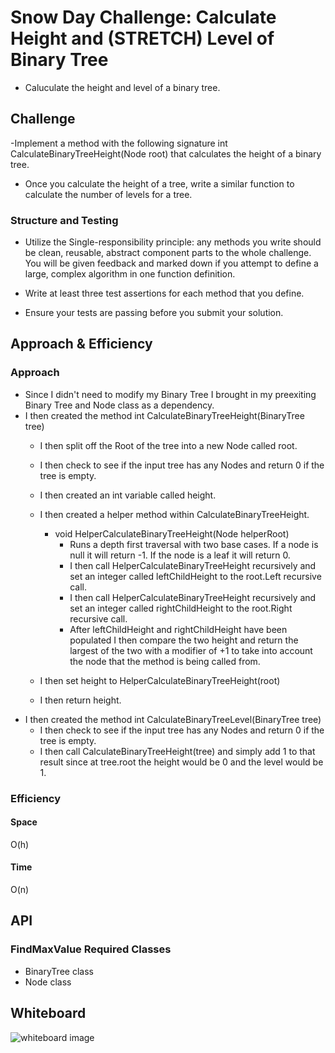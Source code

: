 
# Snow Day Challenge: Calculate Height and (STRETCH) Level of Binary Tree
 - Caluculate the height and level of a binary tree.
## Challenge
-Implement a method with the following signature int CalculateBinaryTreeHeight(Node root) that calculates the height of a binary tree.
- Once you calculate the height of a tree, write a similar function to calculate the number of levels for a tree.
### Structure and Testing
- Utilize the Single-responsibility principle: any methods you write should be clean, reusable, abstract component parts to the whole challenge. You will be given feedback and marked down if you attempt to define a large, complex algorithm in one function definition.

- Write at least three test assertions for each method that you define.

- Ensure your tests are passing before you submit your solution.

## Approach & Efficiency
### Approach
- Since I didn't need to modify my Binary Tree I brought in my preexiting Binary Tree and Node class as a dependency.
- I then created the method int CalculateBinaryTreeHeight(BinaryTree tree)
  - I then split off the Root of the tree into a new Node called root.
  - I then check to see if the input tree has any Nodes and return 0 if the tree is empty.
  - I then created an int variable called height.
  - I then created a helper method within CalculateBinaryTreeHeight. 
    - void HelperCalculateBinaryTreeHeight(Node helperRoot)
      - Runs a depth first traversal with two base cases. If a node is null it will return -1. If the node is a leaf it will return 0.
      - I then call HelperCalculateBinaryTreeHeight recursively and set an integer called leftChildHeight to the root.Left recursive call.
      - I then call HelperCalculateBinaryTreeHeight recursively and set an integer called rightChildHeight to the root.Right recursive call.
      - After leftChildHeight and rightChildHeight have been populated I then compare the two height and return the largest of the two with a modifier of +1 to take into account the node that the method is being called from.
    
  - I then set height to HelperCalculateBinaryTreeHeight(root)
  - I then return height.
- I then created the method int CalculateBinaryTreeLevel(BinaryTree tree) 
  - I then check to see if the input tree has any Nodes and return 0 if the tree is empty.
  - I then call CalculateBinaryTreeHeight(tree) and simply add 1 to that result since at tree.root the height would be 0 and the level would be 1. 
    
### Efficiency
#### Space
O(h)
#### Time
O(n)

## API
### FindMaxValue Required Classes
- BinaryTree class
- Node class

## Whiteboard
![whiteboard image](./assets/Whiteboard.jpg)